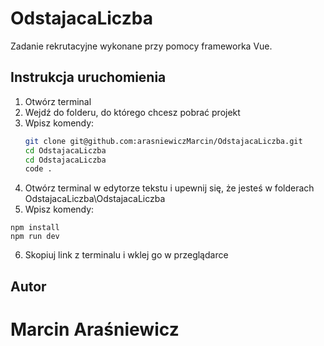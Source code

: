 # OdstajacaLiczba

Zadanie rekrutacyjne wykonane przy pomocy frameworka Vue.

## Instrukcja uruchomienia

1. Otwórz terminal
2. Wejdź do folderu, do którego chcesz pobrać projekt
3. Wpisz komendy:
   ```bash
   git clone git@github.com:arasniewiczMarcin/OdstajacaLiczba.git
   cd OdstajacaLiczba
   cd OdstajacaLiczba
   code .
   ```
4. Otwórz terminal w edytorze tekstu i upewnij się, że jesteś w folderach OdstajacaLiczba\OdstajacaLiczba
5. Wpisz komendy:
```
npm install
npm run dev
```
6. Skopiuj link z terminalu i wklej go w przeglądarce
## Autor
# Marcin Araśniewicz
